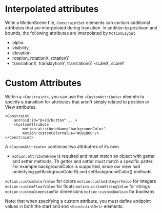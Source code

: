 # Interpolated attributes
Witin a MotionScene file, `ConstraintSet` elements can contain additional attributes that are interpolated during transition. In addition to positioon and bounds, the following attributes are interpolated by `MotionLayout`.

- alpha
- visibility
- elevation
- rotation, rotationX, rotationY
- translationX, translaytionY, translatioinZ
-scaleX, scaleY


# Custom Attributes
Within a `<Constraint>`, you can use the `<CustomAttribute>` eleemtn to specify a transition for attributes that aren't simply related to position or View attributes. 
```
<Constraint
    android:id="@+id/button" ...>
    <CustomAttribute
        motion:attributeName="backgroundColor"
        motion:customColorValue="#D81B60"/>
</Constraint>
```

A `<CustomAttribute>` continnas two attributres of its own. 
  - `motion:attributeName` is required and must match an object with getter and setter methods. Th getter and setter must match a specific patter. For example backgroundColor is supported, since our view had underlying getBackgrounColor9) and setBackgroundColor() methods. 
  
`motion:customColorValue` for colors
`motion:customIntegerValue` for integers
`motion:customFloatValue` for floats
`motion:customStringValue` for strings
`motion:customDimension`for dimensions
`motion:customBoolean` for booleans

Note: that when specifying a custom attribute, you must define endpoint values in  both the start and end `<ConstraintSet>` elements. 
